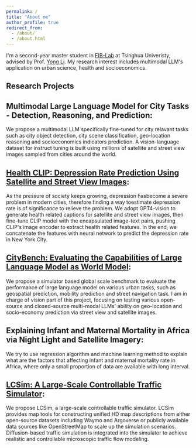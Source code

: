```yaml
---
permalink: /
title: "About me"
author_profile: true
redirect_from: 
  - /about/
  - /about.html
---
```


I'm a second-year master student in [FIB-Lab](https://fi.ee.tsinghua.edu.cn/) at Tsinghua Univeristy, advised by Prof. [Yong Li](https://scholar.google.com/citations?user=kmgzPeQAAAAJ&hl). My research interest includes multimodal LLM's application on urban science, health and socioeconomics.

Research Projects
------
Multimodal Large Language Model for City Tasks - Detection, Reasoning, and Prediction:
------
We propose a multimodal LLM specifically fine-tuned for city relavant tasks such as city object detection, city scene classification, geo-location reasoning and socioeconomics indicators prediction. A vision-language dataset for instruct tuning is built using millions of satellite and street view images sampled from cities around the world.

[Health CLIP: Depression Rate Prediction Using Satellite and Street View Images](https://dl.acm.org/doi/10.1145/3589335.3651451):
------
As the pressure of society keeps growing, depression hasbecome a severe problem in modern cities, therefore finding a way toestimate depression rate is of significance to relieve the problem. We adopt GPT4-vision to generate health related captions for satellite and street view images, then fine-tune CLIP model with the encapsulated image-text pairs, pushing CLIP's image encoder to extract health related features. In the end, we concatenate the features with neural network to predict the depression rate in New York City.

[CityBench: Evaluating the Capabilities of Large Language Model as World Model](https://arxiv.org/abs/2406.13945):
------
We propose a simulator based global scale benchmark to evaluate the performance of large language model on various urban tasks, such as geospatial prediction, mobility prediction and street navigation task. I am in charge of vision part of this project, focusing on testing various open-source and closed-source multi-modal LLMs' ability on geo-location and socio-economy prediction via street view and satellite images.

Explaining Infant and Maternal Mortality in Africa via Night Light and Satellite Imagery:
------
We try to use regression algorithm and machine learning method to explain what are the factors that affecting infant and maternal mortality rate in Africa, where only a small proportion of data are available with long interval.

[LCSim: A Large-Scale Controllable Traffic Simulator](https://arxiv.org/abs/2406.19781):
------
We propose LCSim, a large-scale controllable traffic simulator. LCSim provides map tools for constructing unified HD map descriptions from either open-source datasets including Waymo and Argoverse or publicly available data sources like OpenStreetMap to scale up the simulation scenarios. Diffusion-based traffic simulation is integrated into the simulator to achieve realistic and controllable microscopic traffic flow modeling.
